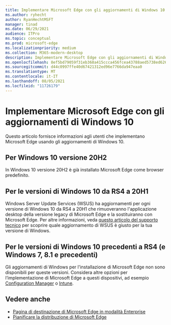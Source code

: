 ```yaml
---
title: Implementare Microsoft Edge con gli aggiornamenti di Windows 10
ms.author: ryhecht
author: RyanHechtMSFT
manager: tinad
ms.date: 06/29/2021
audience: ITPro
ms.topic: conceptual
ms.prod: microsoft-edge
ms.localizationpriority: medium
ms.collection: M365-modern-desktop
description: Implementare Microsoft Edge con gli aggiornamenti di Windows 10
ms.openlocfilehash: 8ef5bd79059f31eb368a415ccca456fcea43788aed5738ed626a476b71a7d1ad
ms.sourcegitcommit: d44c0997ffe40d67421312ed96e7766da947eaa0
ms.translationtype: MT
ms.contentlocale: it-IT
ms.lasthandoff: 08/05/2021
ms.locfileid: "11726179"
---
```

# <a name="deploy-microsoft-edge-with-windows-10-updates"></a>Implementare Microsoft Edge con gli aggiornamenti di Windows 10

Questo articolo fornisce informazioni agli utenti che implementano Microsoft Edge usando gli aggiornamenti di Windows 10.

## <a name="for-windows-10-release-20h2"></a>Per Windows 10 versione 20H2

In Windows 10 versione 20H2 è già installato Microsoft Edge come browser predefinito.

## <a name="for-windows-10-releases-rs4-through-20h1"></a>Per le versioni di Windows 10 da RS4 a 20H1

Windows Server Update Services (WSUS) ha aggiornamenti per ogni versione di Windows 10 da RS4 a 20H1 che rimuoveranno l'applicazione desktop della versione legacy di Microsoft Edge e la sostituiranno con Microsoft Edge. Per altre informazioni, veda [questo articolo del supporto tecnico](https://support.microsoft.com/topic/update-in-wsus-for-the-new-microsoft-edge-for-windows-10-version-1809-1903-1909-and-2004-october-29-2020-b4980418-4ec4-dee7-3b17-1c6499bd127c) per scoprire quale aggiornamento di WSUS è giusto per la tua versione di Windows.

## <a name="for-windows-10-releases-prior-to-rs4-and-windows-7-81-and-earlier"></a>Per le versioni di Windows 10 precedenti a RS4 (e Windows 7, 8.1 e precedenti)

Gli aggiornamenti di Windows per l'installazione di Microsoft Edge non sono disponibili per queste versioni. Considera altre opzioni per l’implementazione di Microsoft Edge a questi dispositivi, ad esempio [Configuration Manager](/configmgr/apps/deploy-use/deploy-edge?bc=https%3a%2f%2fdocs.microsoft.com%2fDeployEdge%2fbreadcrumb%2ftoc.json&toc=https%3a%2f%2fdocs.microsoft.com%2fDeployEdge%2ftoc.json) o [Intune](/intune/apps/apps-windows-edge/?bc=https%3a%2f%2fdocs.microsoft.com%2fDeployEdge%2fbreadcrumb%2ftoc.json&toc=https%3a%2f%2fdocs.microsoft.com%2fDeployEdge%2ftoc.json).

## <a name="see-also"></a>Vedere anche

- [Pagina di destinazione di Microsoft Edge in modalità Enterprise](https://aka.ms/EdgeEnterprise)
- [Pianificare la distribuzione di Microsoft Edge](deploy-edge-plan-deployment.md)